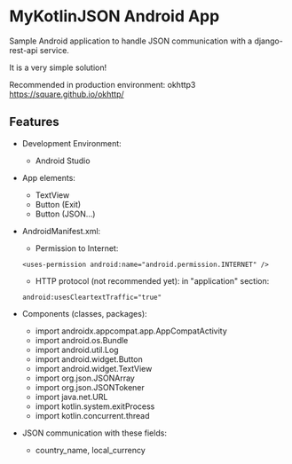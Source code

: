 # MyKotlinJSON Android App

Sample Android application to handle JSON communication with a django-rest-api service.

It is a very simple solution!

Recommended in production environment: okhttp3 https://square.github.io/okhttp/




## Features

- Development Environment:
  - Android Studio


- App elements:
  - TextView
  - Button (Exit)
  - Button (JSON...)


- AndroidManifest.xml:
  - Permission to Internet:
  ```
  <uses-permission android:name="android.permission.INTERNET" />
  ```
  - HTTP protocol (not recommended yet): in "application" section:
  ```
  android:usesCleartextTraffic="true"
  ```


- Components (classes, packages):
  - import androidx.appcompat.app.AppCompatActivity
  - import android.os.Bundle
  - import android.util.Log
  - import android.widget.Button
  - import android.widget.TextView
  - import org.json.JSONArray
  - import org.json.JSONTokener
  - import java.net.URL
  - import kotlin.system.exitProcess
  - import kotlin.concurrent.thread


- JSON communication with these fields:
  - country_name, local_currency


